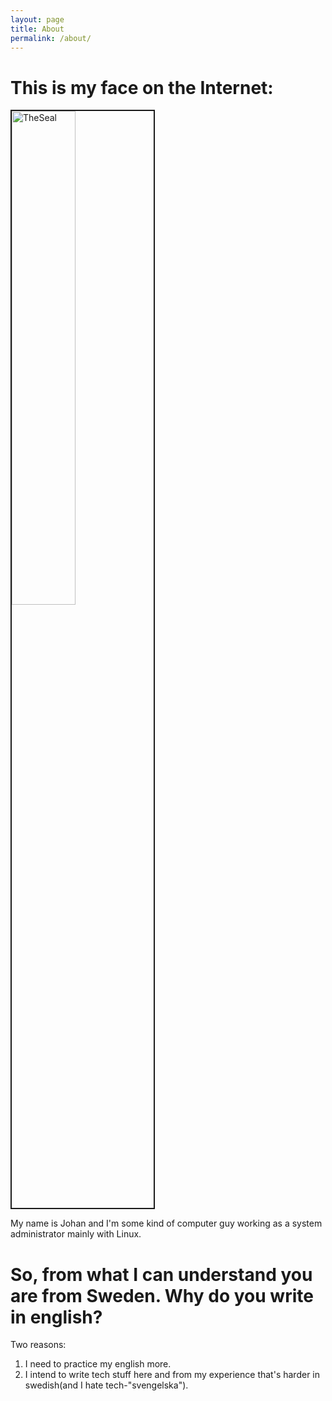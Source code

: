 ```yaml
---
layout: page
title: About
permalink: /about/
---
```


# This is my face on the Internet: #

<img src="https://www.gravatar.com/avatar/ff965a9256c7a3eb685d0678eb790ffc?s=500" alt="TheSeal" border="2" width="45%" height="45%"> 

My name is Johan and I'm some kind of computer guy working as a system administrator mainly with Linux.

# So, from what I can understand you are from Sweden. Why do you write in english?
Two reasons:

1. I need to practice my english more.
2. I intend to write tech stuff here and from my experience that's harder in swedish(and I hate tech-"svengelska").
